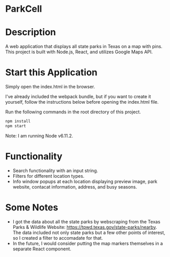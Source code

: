 # ParkCell

# Description
A web application that displays all state parks in Texas on a map with pins.
This project is built with Node.js, React, and utilizes Google Maps API.

# Start this Application
Simply open the index.html in the browser.

I've already included the webpack bundle, but if you want to create it yourself, follow the instructions below before opening the index.html file.

Run the following commands in the root directory of this project.
```sh
npm install
npm start
```

Note: I am running Node v6.11.2.

# Functionality 
- Search functionality with an input string.
- Filters for different location types.
- Info window popups at each location displaying preview image, park website, contacat information, address, and busy seasons.

# Some Notes
- I got the data about all the state parks by webscraping from the Texas Parks & Wildlife Website: https://tpwd.texas.gov/state-parks/nearby. The data included not only state parks but a few other points of interest, so I created a filter to accomadate for that. 
- In the future, I would consider putting the map markers themselves in a separate React component.



